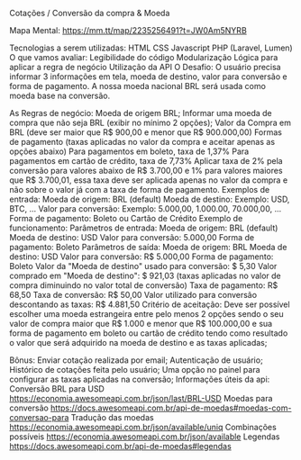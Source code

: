 Cotações / Conversão da compra & Moeda

Mapa Mental: https://mm.tt/map/2235256491?t=JW0Am5NYRB

Tecnologias a serem utilizadas: HTML CSS Javascript PHP (Laravel, Lumen) O que vamos avaliar: Legibilidade do código Modularização Lógica para aplicar a regra de negócio Utilização da API O Desafio: O usuário precisa informar 3 informações em tela, moeda de destino, valor para conversão e forma de pagamento. A nossa moeda nacional BRL será usada como moeda base na conversão.

As Regras de negócio: Moeda de origem BRL; Informar uma moeda de compra que não seja BRL (exibir no mínimo 2 opções); Valor da Compra em BRL (deve ser maior que R$ 900,00 e menor que R$ 900.000,00) Formas de pagamento (taxas aplicadas no valor da compra e aceitar apenas as opções abaixo) Para pagamentos em boleto, taxa de 1,37% Para pagamentos em cartão de crédito, taxa de 7,73% Aplicar taxa de 2% pela conversão para valores abaixo de R$ 3.700,00 e 1% para valores maiores que R$ 3.700,01, essa taxa deve ser aplicada apenas no valor da compra e não sobre o valor já com a taxa de forma de pagamento. Exemplos de entrada: Moeda de origem: BRL (default) Moeda de destino: Exemplo: USD, BTC, ... Valor para conversão: Exemplo: 5.000,00, 1.000.00, 70.000,00, ... Forma de pagamento: Boleto ou Cartão de Crédito Exemplo de funcionamento: Parâmetros de entrada: Moeda de origem: BRL (default) Moeda de destino: USD Valor para conversão: 5.000,00 Forma de pagamento: Boleto Parâmetros de saída: Moeda de origem: BRL Moeda de destino: USD Valor para conversão: R$ 5.000,00 Forma de pagamento: Boleto Valor da "Moeda de destino" usado para conversão: $ 5,30 Valor comprado em "Moeda de destino": $ 921,03 (taxas aplicadas no valor de compra diminuindo no valor total de conversão) Taxa de pagamento: R$ 68,50 Taxa de conversão: R$ 50,00 Valor utilizado para conversão descontando as taxas: R$ 4.881,50 Critério de aceitação: Deve ser possível escolher uma moeda estrangeira entre pelo menos 2 opções sendo o seu valor de compra maior que R$ 1.000 e menor que R$ 100.000,00 e sua forma de pagamento em boleto ou cartão de crédito tendo como resultado o valor que será adquirido na moeda de destino e as taxas aplicadas;

Bônus: Enviar cotação realizada por email; Autenticação de usuário; Histórico de cotações feita pelo usuário; Uma opção no painel para configurar as taxas aplicadas na conversão; Informações úteis da api: Conversão BRL para USD https://economia.awesomeapi.com.br/json/last/BRL-USD Moedas para conversão https://docs.awesomeapi.com.br/api-de-moedas#moedas-com-conversao-para Tradução das moedas https://economia.awesomeapi.com.br/json/available/uniq Combinações possíveis https://economia.awesomeapi.com.br/json/available Legendas https://docs.awesomeapi.com.br/api-de-moedas#legendas